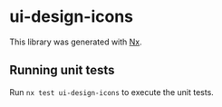 # ui-design-icons

This library was generated with [Nx](https://nx.dev).

## Running unit tests

Run `nx test ui-design-icons` to execute the unit tests.
